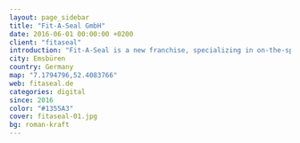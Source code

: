 ```yaml
---
layout: page_sidebar
title: "Fit-A-Seal GmbH"
date: 2016-06-01 00:00:00 +0200
client: "fitaseal"
introduction: "Fit-A-Seal is a new franchise, specializing in on-the-spot replacement service for commercial fridge and freezer door seals - a first in Germany."
city: Emsbüren
country: Germany
map: "7.1794796,52.4083766"
web: fitaseal.de
categories: digital
since: 2016
color: "#1355A3"
cover: fitaseal-01.jpg
bg: roman-kraft
---
```

